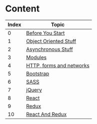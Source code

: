 # Content

| Index | Topic |
| ----- | ----- |
| 0 | [Before You Start](https://hamzaahmad97.github.io/ref/Before-you-start) |
| 1 | [Object Oriented Stuff](https://hamzaahmad97.github.io/ref/Object-oriented-stuff) |
| 2 | [Asynchronous Stuff](https://hamzaahmad97.github.io/ref/Asynchronous-stuff) |
| 3 | [Modules](https://hamzaahmad97.github.io/ref/Modules) |
| 4 | [HTTP, forms and networks](https://hamzaahmad97.github.io/ref/Networks-http-forms) |
| 5 | [Bootstrap](https://hamzaahmad97.github.io/ref/bootstrap) |
| 6 | [SASS](https://hamzaahmad97.github.io/ref/SASS) |
| 7 | [jQuery](https://hamzaahmad97.github.io/ref/jQuery) |
| 8 | [React](https://hamzaahmad97.github.io/ref/React) |
| 9 | [Redux](https://hamzaahmad97.github.io/ref/Redux) |
| 10 | [React And Redux](https://hamzaahmad97.github.io/ref/React-and-Redux) |
